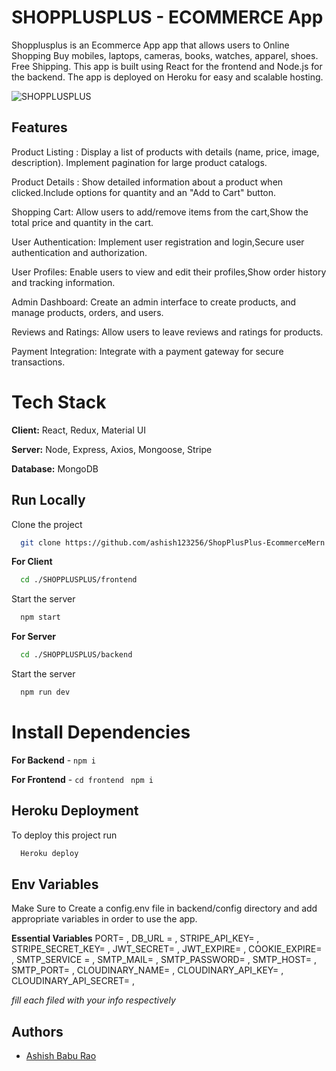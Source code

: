 
# SHOPPLUSPLUS - ECOMMERCE App

Shopplusplus is an Ecommerce App app that allows users to Online Shopping  Buy mobiles, laptops, cameras, books, watches, apparel, shoes. Free Shipping. This app is built using React for the frontend and Node.js for the backend. The app is deployed on Heroku for easy and scalable hosting.

![SHOPPLUSPLUS](https://res.cloudinary.com/dlhke10we/image/upload/v1701968027/ss_jkwucx.png)

## Features
Product Listing : Display a list of products with details (name, price, image, description).
Implement pagination for large product catalogs.

Product Details : Show detailed information about a product when clicked.Include options for quantity and an "Add to Cart" button.

Shopping Cart: Allow users to add/remove items from the cart,Show the total price and quantity in the cart.

User Authentication: Implement user registration and login,Secure user authentication and authorization.

User Profiles: Enable users to view and edit their profiles,Show order history and tracking information.

Admin Dashboard: Create an admin interface to create products, and manage products, orders, and users.

Reviews and Ratings: Allow users to leave reviews and ratings for products.

Payment Integration: Integrate with a payment gateway for secure transactions.



# Tech Stack

**Client:** React, Redux, Material UI

**Server:** Node, Express, Axios, Mongoose, Stripe

**Database:** MongoDB


## Run Locally

Clone the project

```bash
  git clone https://github.com/ashish123256/ShopPlusPlus-EcommerceMern.git
```

**For Client**
```bash
  cd ./SHOPPLUSPLUS/frontend
```
Start the server

```bash
  npm start
```
**For Server**
```bash
  cd ./SHOPPLUSPLUS/backend
```
Start the server

```bash
  npm run dev
```


# Install Dependencies

**For Backend** - `npm i`

**For Frontend** - `cd frontend` ` npm i`


## Heroku Deployment

To deploy this project run

```bash
  Heroku deploy
```


## Env Variables

Make Sure to Create a config.env file in backend/config directory and add appropriate variables in order to use the app.

**Essential Variables**
PORT=
,
DB_URL =
,
STRIPE_API_KEY=
,
STRIPE_SECRET_KEY=
,
JWT_SECRET=
,
JWT_EXPIRE=
,
COOKIE_EXPIRE=
,
SMTP_SERVICE =
,
SMTP_MAIL=
,
SMTP_PASSWORD=
,
SMTP_HOST=
,
SMTP_PORT=
,
CLOUDINARY_NAME=
,
CLOUDINARY_API_KEY=
,
CLOUDINARY_API_SECRET=
,

_fill each filed with your info respectively_



## Authors

- [Ashish Babu Rao](https://github.com/ashish123256)



